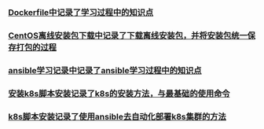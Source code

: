 ### [Dockerfile中记录了学习过程中的知识点](https://github.com/imetthegirl/Docker/blob/main/Dockerfile)

### [CentOS离线安装包下载中记录了下载离线安装包，并将安装包统一保存打包的过程](https://github.com/imetthegirl/Docker/blob/main/CentOS%E7%A6%BB%E7%BA%BF%E5%AE%89%E8%A3%85%E5%8C%85%E4%B8%8B%E8%BD%BD)

### [ansible学习记录中记录了ansible学习过程中的知识点](https://github.com/imetthegirl/Docker/blob/main/ansible%E5%AD%A6%E4%B9%A0%E8%AE%B0%E5%BD%95)

### [安装k8s脚本安装记录了k8s的安装方法，与最基础的使用命令](https://github.com/imetthegirl/Docker/blob/main/%E5%AE%89%E8%A3%85k8s%E5%AD%A6%E4%B9%A0%E8%AE%B0%E5%BD%95)

### [k8s脚本安装记录了使用ansible去自动化部署k8s集群的方法](https://github.com/imetthegirl/Docker/blob/main/k8s%E8%84%9A%E6%9C%AC%E5%AE%89%E8%A3%85)

